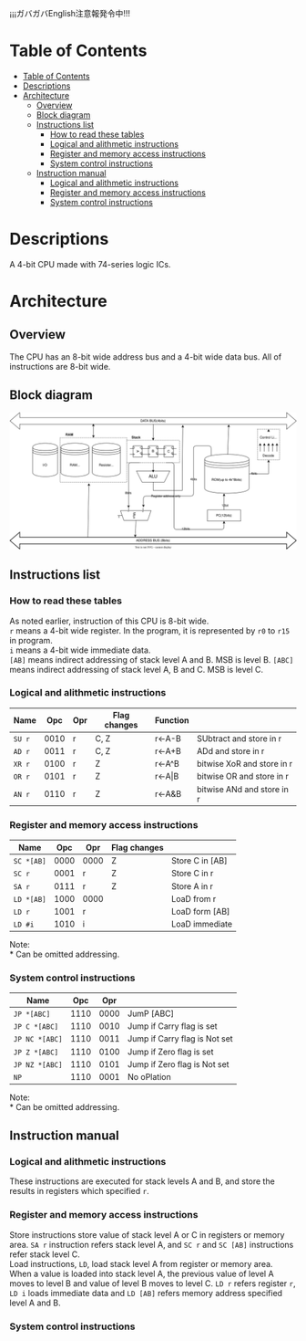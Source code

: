 ¡¡¡ガバガバEnglish注意報発令中!!!

# Table of Contents
- [Table of Contents](#table-of-contents)
- [Descriptions](#descriptions)
- [Architecture](#architecture)
  - [Overview](#overview)
  - [Block diagram](#block-diagram)
  - [Instructions list](#instructions-list)
    - [How to read these tables](#how-to-read-these-tables)
    - [Logical and alithmetic instructions](#logical-and-alithmetic-instructions)
    - [Register and memory access instructions](#register-and-memory-access-instructions)
    - [System control instructions](#system-control-instructions)
  - [Instruction manual](#instruction-manual)
    - [Logical and alithmetic instructions](#logical-and-alithmetic-instructions-1)
    - [Register and memory access instructions](#register-and-memory-access-instructions-1)
    - [System control instructions](#system-control-instructions-1)

# Descriptions
A 4-bit CPU made with 74-series logic ICs.
# Architecture
## Overview
The CPU has an 8-bit wide address bus and a 4-bit wide data bus.
All of instructions are 8-bit wide.
## Block diagram

![Block diagram of this CPU.](./HC4.svg)

## Instructions list
### How to read these tables

As noted earlier, instruction of this CPU is 8-bit wide.   
```r``` means a 4-bit wide register. In the program, it is represented by ```r0``` to ```r15``` in program.    
```i``` means a 4-bit wide immediate data.    
```[AB]``` means indirect addressing of stack level A and B. MSB is level B.
```[ABC]``` means indirect addressing of stack level A, B and C. MSB is level C.

### Logical and alithmetic instructions

| Name       | Opc  | Opr | Flag changes | Function|                            |
| ---------- | ---- | --- | ------------ | ------- | -------------------------- |
| ```SU r``` | 0010 | r   | C, Z         | r<-A-B  | SUbtract and store in r    |
| ```AD r``` | 0011 | r   | C, Z         | r<-A+B  | ADd and store in r         |
| ```XR r``` | 0100 | r   | Z            | r<-A^B  | bitwise XoR and store in r |
| ```OR r``` | 0101 | r   | Z            | r<-A\|B | bitwise OR and store in r  |
| ```AN r``` | 0110 | r   | Z            | r<-A&B  | bitwise ANd and store in r |

### Register and memory access instructions

| Name            | Opc  | Opr  | Flag changes |                 |
| -------------- | ---- | ---- | ------------ | --------------- |
| ```SC *[AB]``` | 0000 | 0000 | Z            | Store C in [AB] |
| ```SC r```     | 0001 | r    | Z            | Store C in r    |
| ```SA r```     | 0111 | r    | Z            | Store A in r    |
| ```LD *[AB]``` | 1000 | 0000 |              | LoaD from r     |
| ```LD r```     | 1001 | r    |              | LoaD form [AB]  |
| ```LD #i```    | 1010 | i    |              | LoaD immediate  |

Note:    
\* Can be omitted addressing.

### System control instructions

| Name               | Opc  | Opr  |                               |
| ------------------ | ---- | ---- | ----------------------------- |
| ```JP *[ABC]```    | 1110 | 0000 | JumP [ABC]                    |
| ```JP C *[ABC]```  | 1110 | 0010 | Jump if Carry flag is set     |
| ```JP NC *[ABC]``` | 1110 | 0011 | Jump if Carry flag is Not set |
| ```JP Z *[ABC]```  | 1110 | 0100 | Jump if Zero flag is set      |
| ```JP NZ *[ABC]``` | 1110 | 0101 | Jump if Zero flag is Not set  |
| ```NP```           | 1110 | 0001 | No oPlation                   |

Note:    
\* Can be omitted addressing.

## Instruction manual
### Logical and alithmetic instructions

These instructions are executed for stack levels A and B, and store the results in registers which specified ```r```.

### Register and memory access instructions

Store instructions store value of stack level A or C in registers or memory area. ```SA r``` instruction refers stack level A, and ```SC r``` and ```SC [AB]``` instructions refer stack level C.   
Load instructions, ```LD```,  load stack level A from register or memory area. When a value is loaded into stack level A, the previous value of level A moves to level B and value of level B moves to level C. ```LD r``` refers register ```r```, ```LD i``` loads immediate data and ```LD [AB]``` refers memory address specified level A and B.

### System control instructions
